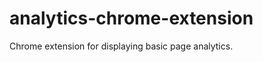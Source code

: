 analytics-chrome-extension
==========================

Chrome extension for displaying basic page analytics.
